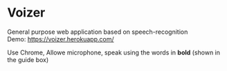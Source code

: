 # Voizer
General purpose web application based on speech-recognition </br>
Demo: https://voizer.herokuapp.com/

Use Chrome, Allowe microphone, speak using the words in <b>bold</b> (shown in the guide box)
